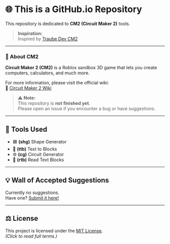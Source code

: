 # 🌐 This is a GitHub.io Repository
This repository is dedicated to **CM2 (Circuit Maker 2)** tools.

> **Inspiration:**  
> Inspired by [Traube Dev CM2](https://www.traube.dev/cm2)

---

### 🧠 About CM2
**Circuit Maker 2 (CM2)** is a Roblox sandbox 3D game that lets you create computers, calculators, and much more.

For more information, please visit the official wiki:  
🔗 [Circuit Maker 2 Wiki](https://cm2.fandom.com/wiki/Circuit_Maker_2_Wiki)

> ⚠️ **Note:**  
> This repository is **not finished yet**.  
> Please open an issue if you encounter a bug or have suggestions.

---

## 🧰 Tools Used
- 🟦 **(shg)** Shape Generator  
- 🔡 **(ttb)** Text to Blocks  
- ⚙️ **(cg)** Circuit Generator  
- 📖 **(rtb)** Read Text Blocks  

---

## 💡 Wall of Accepted Suggestions
Currently no suggestions.  
Have one? [Submit it here!](../../issues)

---

## ⚖️ License
This project is licensed under the [MIT License](LICENSE).  
*(Click to read full terms.)*
